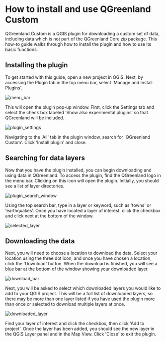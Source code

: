 # How to install and use QGreenland Custom

QGreenland Custom is a QGIS plugin for downloading a custom set of data, including data which 
is not part of the QGreenland Core zip package. This how-to guide walks through how to install the plugin and
how to use its basic functions.

## Installing the plugin

To get started with this guide, open a new project in QGIS. Next, by accessing the Plugin tab 
in the top menu bar, select 'Manage and Install Plugins'. 

![menu_bar](/_images/menu_bar.png)

This will open the plugin pop-up window. First, click the Settings tab and select the check box 
labeled 'Show also experimental plugins' so that QGreenland will be included. 

![plugin_settings](/_images/plugin_settings.png)

Navigating to the 'All' tab in the plugin window, search for 'QGreenland Custom'. Click 'Install plugin' and close. 

## Searching for data layers
Now that you have the plugin installed, you can begin downloading and using data in QGreenland.
To access the plugin, find the QGreenland logo in the menu bar. Clicking on this icon will
open the plugin. Initially, you should see a list of layer directories. 

![plugin_search_window](/_images/plugin_search_window.png)

Using the top search bar, type in a layer or keyword, such as 'towns' or 'earthquakes'. 
Once you have located a layer of interest, click the checkbox and click next at the bottom of the window. 

![selected_layer](/_images/selected_layer.png)

## Downloading the data
Next, you will need to choose a location to download the data. Select your location using the 
three dot icon, and once you have chosen a location, click the 'Download' button. When the download
is finished, you will see a blue bar at the bottom of the window showing your downloaded layer. 

![download_bar](/_images/download_bar.png)

Next, you will be asked to select which downloaded layers you would like to add to your QGIS 
project. This will be a full list of downloaded layers, so there may be more than one layer listed
if you have used the plugin more than once or selected to download multiple layers at once. 

![downloaded_layer](/_images/downloaded_layers.png)

Find your layer of interest and click the checkbox, then click 'Add to project'. Once the layer has been added, you should see the new layer in the QGIS Layer panel and in the Map View. Click 'Close' to exit the plugin.
